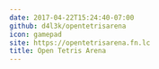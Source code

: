 ```yaml
---
date: 2017-04-22T15:24:40-07:00
github: d4l3k/opentetrisarena
icon: gamepad
site: https://opentetrisarena.fn.lc
title: Open Tetris Arena
---
```


